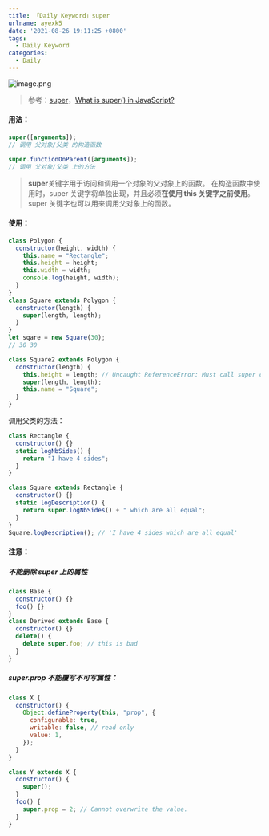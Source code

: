 ```yaml
---
title: 「Daily Keyword」super
urlname: ayexk5
date: '2021-08-26 19:11:25 +0800'
tags:
  - Daily Keyword
categories:
  - Daily
---
```


![image.png](https://cdn.nlark.com/yuque/0/2021/png/250093/1629978419016-829b2e70-dd37-4164-ac6f-b0a50120b7d5.png#clientId=ubdb8219d-e5d5-4&from=paste&height=301&id=u2466a3b1&margin=%5Bobject%20Object%5D&name=image.png&originHeight=601&originWidth=804&originalType=binary∶=1&size=328744&status=done&style=none&taskId=uf53500d3-7e8c-44a2-b6d6-67dd2f42910&width=402)

> 参考：[super](https://developer.mozilla.org/zh-CN/docs/Web/JavaScript/Reference/Operators/super)，[What is super() in JavaScript?](https://css-tricks.com/what-is-super-in-javascript/)

#### 用法：

```javascript
super([arguments]);
// 调用 父对象/父类 的构造函数

super.functionOnParent([arguments]);
// 调用 父对象/父类 上的方法
```

> **super**关键字用于访问和调用一个对象的父对象上的函数。
> 在构造函数中使用时，super 关键字将单独出现，并且必须**在使用 this 关键字之前使用**。super 关键字也可以用来调用父对象上的函数。

####

#### 使用：

```javascript
class Polygon {
  constructor(height, width) {
    this.name = "Rectangle";
    this.height = height;
    this.width = width;
    console.log(height, width);
  }
}
class Square extends Polygon {
  constructor(length) {
    super(length, length);
  }
}
let sqare = new Square(30);
// 30 30

class Square2 extends Polygon {
  constructor(length) {
    this.height = length; // Uncaught ReferenceError: Must call super constructor in derived class before accessing 'this' or returning from derived constructor
    super(length, length);
    this.name = "Square";
  }
}
```

调用父类的方法：

```javascript
class Rectangle {
  constructor() {}
  static logNbSides() {
    return "I have 4 sides";
  }
}

class Square extends Rectangle {
  constructor() {}
  static logDescription() {
    return super.logNbSides() + " which are all equal";
  }
}
Square.logDescription(); // 'I have 4 sides which are all equal'
```

#### 注意：

##### 不能删除 super 上的属性

```javascript
class Base {
  constructor() {}
  foo() {}
}
class Derived extends Base {
  constructor() {}
  delete() {
    delete super.foo; // this is bad
  }
}
```

##### super.prop 不能覆写不可写属性：

```javascript
class X {
  constructor() {
    Object.defineProperty(this, "prop", {
      configurable: true,
      writable: false, // read only
      value: 1,
    });
  }
}

class Y extends X {
  constructor() {
    super();
  }
  foo() {
    super.prop = 2; // Cannot overwrite the value.
  }
}
```

